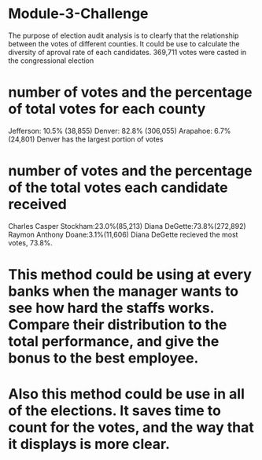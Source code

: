 # Module-3-Challenge
The purpose of election audit analysis is to clearfy that the relationship between the votes of different counties. It could be use to calculate the diversity of aproval rate of each candidates.
369,711 votes were casted in the congressional election
# number of votes and the percentage of total votes for each county
Jefferson: 10.5% (38,855)
Denver: 82.8% (306,055)
Arapahoe: 6.7% (24,801)
Denver has the largest portion of votes
# number of votes and the percentage of the total votes each candidate received
Charles Casper Stockham:23.0%(85,213)
Diana DeGette:73.8%(272,892)
Raymon Anthony Doane:3.1%(11,606)
Diana DeGette recieved the most votes, 73.8%.
# This method could be using at every banks when the manager wants to see how hard the staffs works. Compare their distribution to the total performance, and give the bonus to the best employee.
# Also this method could be use in all of the elections. It saves time to count for the votes, and the way that it displays is more clear.


